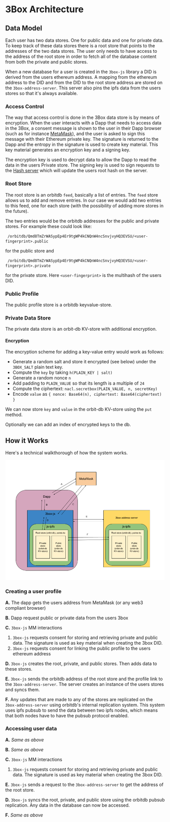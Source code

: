 # 3Box Architecture
## Data Model
Each user has two data stores. One for public data and one for private data. To keep track of these data stores there is a root store that points to the addresses of the two data stores. The user only needs to have access to the address of the root store in order to fetch all of the database content from both the private and public stores.

When a new database for a user is created in the `3box-js` library a DID is derived from the users ethereum address. A mapping from the ethereum address to the DID and from the DID to the root store address are stored on the `3box-address-server`. This server also pins the ipfs data from the users stores so that it's always available.

### Access Control

The way that access control is done in the 3Box data store is by means of encryption. When the user interacts with a Dapp that needs to access data in the 3Box, a consent message is shown to the user in their Dapp browser (such as for instance [MetaMask](https://metamask.io)), and the user is asked to sign this message with their Ethereum private key. The signature is returned to the Dapp and the entropy in the signature is used to create key material. This key material generates an encryption key and a signing key.

The encryption key is used to decrypt data to allow the Dapp to read the data in the users Private store. The signing key is used to sign requests to the [Hash server](https://github.com/uport-project/3box-hash-server) which will update the users root hash on the server.

### Root Store
The root store is an orbitdb `feed`, basically a list of entries. The `feed` store allows us to add and remove entries. In our case we would add two entries to this feed, one for each store (with the possibility of adding more stores in the future).

The two entries would be the orbitdb addresses for the public and private stores. For example these could look like:
```
 /orbitdb/Qmd8TmZrWASypEp4Er9tgWP4kCNQnW4ncSnvjvyHQ3EVSU/<user-fingerprint>.public
```
for the public store and
```
 /orbitdb/Qmd8TmZrWASypEp4Er9tgWP4kCNQnW4ncSnvjvyHQ3EVSU/<user-fingerprint>.private
```
for the private store. Here `<user-fingerprint>` is the multihash of the users DID.


### Public Profile
The public profile store is a orbitdb keyvalue-store.

### Private Data Store
The private data store is an orbit-db KV-store with additional encryption.

#### Encryption
The encryption scheme for adding a key-value entry would work as follows:

* Generate a random salt and store it encrypted (see below) under the `3BOX_SALT` plain text key.
* Compute the `key` by taking `h(PLAIN_KEY | salt)`
* Generate a random nonce `n`
* Add padding to `PLAIN_VALUE` so that its length is a multiple of `24`
* Compute the ciphertext: `nacl.secretbox(PLAIN_VALUE, n, secretKey)`
* Encode `value` as `{ nonce: Base64(n), ciphertext: Base64(ciphertext) }`

We can now store `key` and `value` in the orbit-db KV-store using the `put` method.

Optionally we can add an index of encrypted keys to the db.

## How it Works
Here's a technical walkthorough of how the system works.

![3Box Architecture Diagram](./3box_architecture_diagram.png)

### Creating a user profile

**A.** The dapp gets the users address from MetaMask (or any web3 compliant browser)

**B.** Dapp request public or private data from the users 3box

**C.** `3box-js` MM interactions
  1. `3box-js` requests consent for storing and retrieving private and public data. The signature is used as key material when creating the 3box DID.
  2. `3box-js` requests consent for linking the public profile to the users ethereum address

**D.** `3box-js` creates the root, private, and public stores. Then adds data to these stores.

**E.** `3box-js` sends the orbitdb address of the root store and the profile link to the `3box-address-server`. The server creates an instance of the users stores and syncs them.

**F.** Any updates that are made to any of the stores are replicated on the `3box-address-server` using orbitdb's internal replication system. This system uses ipfs pubsub to send the data between two ipfs nodes, which means that both nodes have to have the pubsub protocol enabled.


### Accessing user data

**A.** *Same as above*

**B.** *Same as above*

**C.** `3box-js` MM interactions
  1. `3box-js` requests consent for storing and retrieving private and public data. The signature is used as key material when creating the 3box DID.

**E.** `3box-js` sends a request to the `3box-address-server` to get the address of the root store.

**D.** `3box-js` syncs the root, private, and public store using the orbitdb pubsub replication. Any data in the database can now be accessed.

**F.** *Same as above*

